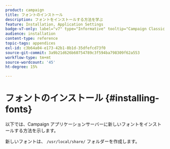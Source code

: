 ```yaml
---
product: campaign
title: フォントのインストール
description: フォントをインストールする方法を学ぶ
feature: Installation, Application Settings
badge-v7-only: label="v7" type="Informative" tooltip="Campaign Classic v7 にのみ適用されます"
audience: installation
content-type: reference
topic-tags: appendices
exl-id: c3b64a04-e173-42b1-8b1d-35dfefcd73f0
source-git-commit: 3a9b21d626b60754789c3f594ba798309f62a553
workflow-type: tm+mt
source-wordcount: '45'
ht-degree: 15%

---
```


# フォントのインストール {#installing-fonts}



以下では、Campaign アプリケーションサーバーに新しいフォントをインストールする方法を示します。

新しいフォントは、 `/usr/local/share/` フォルダーを作成します。
